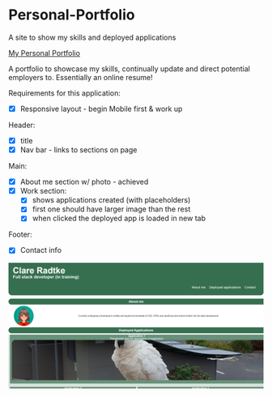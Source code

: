 # Personal-Portfolio
A site to show my skills and deployed applications

[My Personal Portfolio](https://clareradtke.github.io/Personal-Portfolio/)

A portfolio to showcase my skills, continually update and direct potential employers to.
Essentially an online resume!

Requirements for this application:

- [x] Responsive layout - begin Mobile first & work up

Header: 
- [x] title
- [x] Nav bar - links to sections on page

Main:
- [x] About me section w/ photo - achieved
- [x] Work section: 
  - [x] shows applications created (with placeholders)
  - [x] first one should have larger image than the rest
  - [x] when clicked the deployed app is loaded in new tab 

Footer:
- [x] Contact info



![screenshot of the website](assets/images/screenshot.png "Screenshot")

